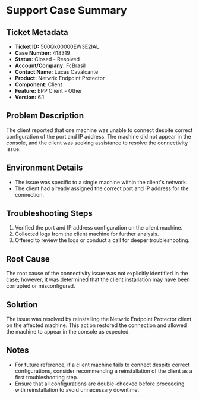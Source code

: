 # Support Case Summary

## Ticket Metadata
- **Ticket ID:** 500Qk00000EW3E2IAL
- **Case Number:** 418319
- **Status:** Closed - Resolved
- **Account/Company:** FcBrasil
- **Contact Name:** Lucas Cavalcante
- **Product:** Netwrix Endpoint Protector
- **Component:** Client
- **Feature:** EPP Client - Other
- **Version:** 6.1

## Problem Description
The client reported that one machine was unable to connect despite correct configuration of the port and IP address. The machine did not appear in the console, and the client was seeking assistance to resolve the connectivity issue.

## Environment Details
- The issue was specific to a single machine within the client's network.
- The client had already assigned the correct port and IP address for the connection.

## Troubleshooting Steps
1. Verified the port and IP address configuration on the client machine.
2. Collected logs from the client machine for further analysis.
3. Offered to review the logs or conduct a call for deeper troubleshooting.

## Root Cause
The root cause of the connectivity issue was not explicitly identified in the case; however, it was determined that the client installation may have been corrupted or misconfigured.

## Solution
The issue was resolved by reinstalling the Netwrix Endpoint Protector client on the affected machine. This action restored the connection and allowed the machine to appear in the console as expected.

## Notes
- For future reference, if a client machine fails to connect despite correct configurations, consider recommending a reinstallation of the client as a first troubleshooting step.
- Ensure that all configurations are double-checked before proceeding with reinstallation to avoid unnecessary downtime.